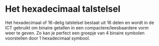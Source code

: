 # Het hexadecimaal talstelsel

Het hexadecimaal of 16-delig talstelsel bestaat uit 16 delen en wordt in de ICT gebruikt om binaire getallen in een compactere/leesbaardere vorm weer te geven. Zo kan je perfect een groepje van 4 binaire symbolen voorstellen door 1 hexadecimaal symbool.